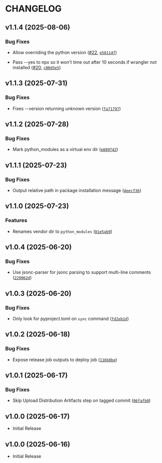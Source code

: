 # CHANGELOG

<!-- version list -->

## v1.1.4 (2025-08-06)

### Bug Fixes

- Allow overriding the python version ([#22](https://github.com/cloudflare/workers-py/pull/22),
  [`e58114f`](https://github.com/cloudflare/workers-py/commit/e58114fd20f44b0358747a2b40652566ccc8486d))

- Pass --yes to npx so it won't time out after 10 seconds if wrangler not installed
  ([#20](https://github.com/cloudflare/workers-py/pull/20),
  [`c80d5e5`](https://github.com/cloudflare/workers-py/commit/c80d5e58ec896fb3c494b7726d2f199defd7734b))


## v1.1.3 (2025-07-31)

### Bug Fixes

- Fixes --version returning unknown version
  ([`fa71797`](https://github.com/cloudflare/workers-py/commit/fa71797e23bb2b8263bfc8fc34c2a21c0677c8c3))


## v1.1.2 (2025-07-28)

### Bug Fixes

- Mark python_modules as a virtual env dir
  ([`e889742`](https://github.com/cloudflare/workers-py/commit/e88974297ace9511e0ca1abc6bf617ecb52cfb05))


## v1.1.1 (2025-07-23)

### Bug Fixes

- Output relative path in package installation message
  ([`4eecf36`](https://github.com/cloudflare/workers-py/commit/4eecf3604fe5edb16b3f0cd775cc8773cb1b608e))


## v1.1.0 (2025-07-23)

### Features

- Renames vendor dir to `python_modules`
  ([`01e5ab9`](https://github.com/cloudflare/workers-py/commit/01e5ab9f0280bf267c803d1e451a473fc5171864))


## v1.0.4 (2025-06-20)

### Bug Fixes

- Use jsonc-parser for jsonc parsing to support multi-line comments
  ([`229062d`](https://github.com/cloudflare/workers-py/commit/229062d717091b46010791f71df82e43a6323a5b))


## v1.0.3 (2025-06-20)

### Bug Fixes

- Only look for pyproject.toml on `sync` command
  ([`fd2eb1d`](https://github.com/cloudflare/workers-py/commit/fd2eb1db64c81f04334fc09634326e4287972b6a))


## v1.0.2 (2025-06-18)

### Bug Fixes

- Expose release job outputs to deploy job
  ([`116b8be`](https://github.com/cloudflare/workers-py/commit/116b8be6531dc91f2a2e869af9e1c667cc17862a))


## v1.0.1 (2025-06-17)

### Bug Fixes

- Skip Upload Distribution Artifacts step on tagged commit
  ([`06fafb0`](https://github.com/cloudflare/workers-py/commit/06fafb0e331dfa5744529889290d0afda01c3716))


## v1.0.0 (2025-06-17)

- Initial Release

## v1.0.0 (2025-06-16)

- Initial Release
